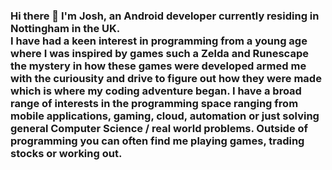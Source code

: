 ### Hi there 👋 I'm Josh, an Android developer currently residing in Nottingham in the UK.</br>I have had a keen interest in programming from a young age where I was inspired by games such a Zelda and Runescape the mystery in how these games were developed armed me with the curiousity and drive to figure out how they were made which is where my coding adventure began. I have a broad range of interests in the programming space ranging from mobile applications, gaming, cloud, automation or just solving general Computer Science / real world problems. Outside of programming you can often find me playing games, trading stocks or working out. 

<!--
**Josh-Owen/Josh-Owen** is a ✨ _special_ ✨ repository because its `README.md` (this file) appears on your GitHub profile.

Here are some ideas to get you started:

- 🔭 I’m currently working on ...
- 🌱 I’m currently learning ...
- 👯 I’m looking to collaborate on ...
- 🤔 I’m looking for help with ...
- 💬 Ask me about ...
- 📫 How to reach me: ...
- 😄 Pronouns: ...
- ⚡ Fun fact: ...
-->
